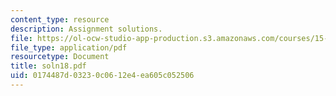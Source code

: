 ```yaml
---
content_type: resource
description: Assignment solutions.
file: https://ol-ocw-studio-app-production.s3.amazonaws.com/courses/15-988-system-dynamics-self-study-fall-1998-spring-1999/0174487d03230c0612e4ea605c052506_soln18.pdf
file_type: application/pdf
resourcetype: Document
title: soln18.pdf
uid: 0174487d-0323-0c06-12e4-ea605c052506
---
```

